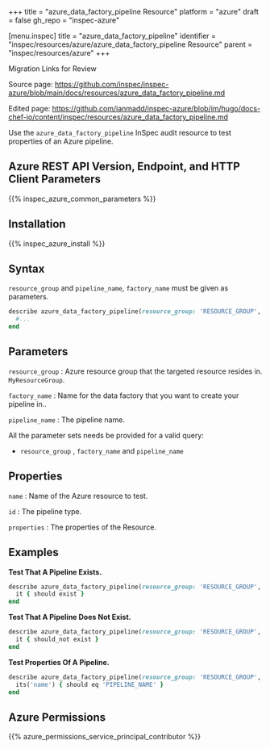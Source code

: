 +++
title = "azure_data_factory_pipeline Resource"
platform = "azure"
draft = false
gh_repo = "inspec-azure"

[menu.inspec]
title = "azure_data_factory_pipeline"
identifier = "inspec/resources/azure/azure_data_factory_pipeline Resource"
parent = "inspec/resources/azure"
+++

<div class="admonition-note">
<p class="admonition-note-title">Migration Links for Review</p>
<div class="admonition-note-text">
<p>Source page: <a href="https://github.com/inspec/inspec-azure/blob/main/docs/resources/azure_data_factory_pipeline.md">https://github.com/inspec/inspec-azure/blob/main/docs/resources/azure_data_factory_pipeline.md</a></p>
<p>Edited page: <a href="https://github.com/ianmadd/inspec-azure/blob/im/hugo/docs-chef-io/content/inspec/resources/azure_data_factory_pipeline.md">https://github.com/ianmadd/inspec-azure/blob/im/hugo/docs-chef-io/content/inspec/resources/azure_data_factory_pipeline.md</a></p>
</div>
</div>


Use the `azure_data_factory_pipeline` InSpec audit resource to test properties of an Azure pipeline.

## Azure REST API Version, Endpoint, and HTTP Client Parameters

{{% inspec_azure_common_parameters %}}

## Installation

{{% inspec_azure_install %}}

## Syntax

`resource_group` and `pipeline_name`, `factory_name` must be given as parameters.

```ruby
describe azure_data_factory_pipeline(resource_group: 'RESOURCE_GROUP', factory_name: 'FACTORY_NAME', pipeline_name: 'PIPELINE_NAME') do
  #...
end
```

## Parameters

`resource_group`
: Azure resource group that the targeted resource resides in. `MyResourceGroup`.

`factory_name`
: Name for the data factory that you want to create your pipeline in..

`pipeline_name`
: The pipeline name.

All the parameter sets needs be provided for a valid query:
- `resource_group` , `factory_name` and `pipeline_name`

## Properties

`name`
: Name of the Azure resource to test.

`id`
: The pipeline type.

`properties`
: The properties of the Resource.

## Examples

**Test That A Pipeline Exists.**

```ruby
describe azure_data_factory_pipeline(resource_group: 'RESOURCE_GROUP', factory_name: 'FACTORY_NAME', pipeline_name: 'PIPELINE_NAME') do
  it { should exist }
end
```

**Test That A Pipeline Does Not Exist.**

```ruby
describe azure_data_factory_pipeline(resource_group: 'RESOURCE_GROUP', factory_name: 'FACTORY_NAME', pipeline_name: 'PIPELINE_NAME') do
  it { should_not exist }
end
 ```

**Test Properties Of A Pipeline.**

```ruby
describe azure_data_factory_pipeline(resource_group: 'RESOURCE_GROUP', factory_name: 'FACTORY_NAME', pipeline_name: 'PIPELINE_NAME') do
  its('name') { should eq 'PIPELINE_NAME' }
end
```

## Azure Permissions

{{% azure_permissions_service_principal_contributor %}}
